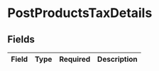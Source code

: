 # PostProductsTaxDetails


## Fields

| Field       | Type        | Required    | Description |
| ----------- | ----------- | ----------- | ----------- |